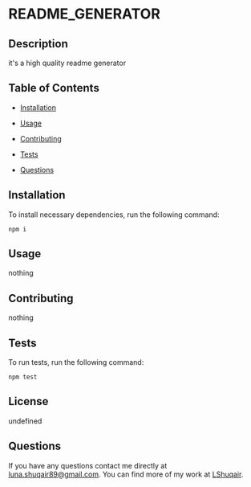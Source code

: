 # README_GENERATOR
  

  ## Description
  it's a high quality readme generator

  ## Table of Contents

  * [Installation](#installation)

  * [Usage](#usage)
  
  * [Contributing](#contributing) 

  * [Tests](#tests)

  * [Questions](#questions) 

  ## Installation

  To install necessary dependencies, run the following command:

  ```
  npm i
  ```

  ## Usage

  nothing

  

  ## Contributing

  nothing

  ## Tests

  To run tests, run the following command:

  ```
  npm test
  ```

  ## License

  undefined

  ## Questions

  If you have any questions contact me directly at luna.shuqair89@gmail.com. 
  You can find more of my work at [LShuqair](http://github.com/LShuqair/).

